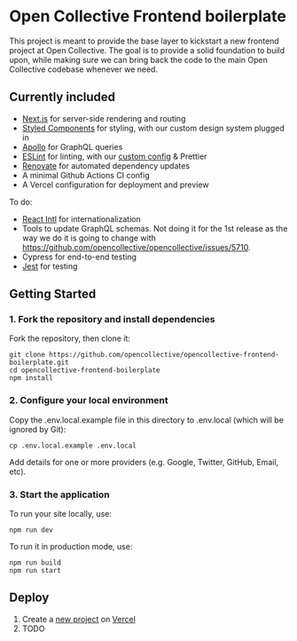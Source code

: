 # Open Collective Frontend boilerplate

This project is meant to provide the base layer to kickstart a new frontend project at Open Collective. The goal is to provide a solid foundation to build upon, while making sure we can bring back the code to the main Open Collective codebase whenever we need.

## Currently included

- [Next.js](https://nextjs.org/) for server-side rendering and routing
- [Styled Components](https://www.styled-components.com/) for styling, with our custom design system plugged in
- [Apollo](https://www.apollographql.com/) for GraphQL queries
- [ESLint](https://eslint.org/) for linting, with our [custom config](https://github.com/opencollective/eslint-config-opencollective) & Prettier
- [Renovate](https://renovatebot.com/) for automated dependency updates
- A minimal Github Actions CI config
- A Vercel configuration for deployment and preview

To do:

- [React Intl](https://formatjs.io/docs/react-intl/) for internationalization
- Tools to update GraphQL schemas. Not doing it for the 1st release as the way we do it is going to change with https://github.com/opencollective/opencollective/issues/5710.
- Cypress for end-to-end testing
- [Jest](https://jestjs.io/) for testing

## Getting Started

### 1. Fork the repository and install dependencies

Fork the repository, then clone it:

```
git clone https://github.com/opencollective/opencollective-frontend-boilerplate.git
cd opencollective-frontend-boilerplate
npm install
```

### 2. Configure your local environment

Copy the .env.local.example file in this directory to .env.local (which will be ignored by Git):

```
cp .env.local.example .env.local
```

Add details for one or more providers (e.g. Google, Twitter, GitHub, Email, etc).

### 3. Start the application

To run your site locally, use:

```
npm run dev
```

To run it in production mode, use:

```
npm run build
npm run start
```

## Deploy

1. Create a [new project](https://vercel.com/docs/concepts/projects/overview#creating-a-project) on [Vercel](https://vercel.com/new/opencollective)
2. TODO
